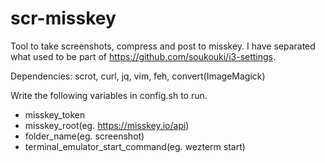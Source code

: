 # scr-misskey
Tool to take screenshots, compress and post to misskey. I have separated what used to be part of https://github.com/soukouki/i3-settings. 

Dependencies: scrot, curl, jq, vim, feh, convert(ImageMagick)

Write the following variables in config.sh to run.

- misskey_token
- misskey_root(eg. https://misskey.io/api)
- folder_name(eg. screenshot)
- terminal_emulator_start_command(eg. wezterm start)
